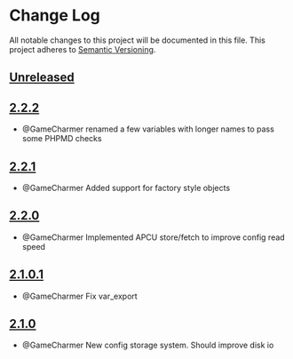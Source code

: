 
# Change Log
All notable changes to this project will be documented in this file.
This project adheres to [Semantic Versioning](http://semver.org/).

## [Unreleased](https://gitlab.konghack.com/GCWorld/Object-Manager)




## [2.2.2](http://gitlab.mhc.org:9990/ace2/ace2-deploy/compare/2.2.1...2.2.2)
 - @GameCharmer renamed a few variables with longer names to pass some PHPMD checks


## [2.2.1](http://gitlab.mhc.org:9990/ace2/ace2-deploy/compare/2.2.0...2.2.1)
 - @GameCharmer Added support for factory style objects


## [2.2.0](http://gitlab.mhc.org:9990/ace2/ace2-deploy/compare/2.1.0.1...2.2.0)
 - @GameCharmer Implemented APCU store/fetch to improve config read speed


## [2.1.0.1](http://gitlab.mhc.org:9990/ace2/ace2-deploy/compare/2.1.0...2.1.0.1)
 - @GameCharmer Fix var_export


## [2.1.0](http://gitlab.mhc.org:9990/ace2/ace2-deploy/compare/2.0.2...2.1.0)
 - @GameCharmer New config storage system.  Should improve disk io
 